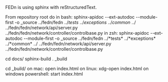 FEDn is using sphinx with reStructuredText.

From repository root do
in bash:
sphinx-apidoc --ext-autodoc --module-first -o _source  ../fedn/fedn ../*tests* ../*exceptions* ../*common* ../ ../fedn/fedn/network/api/server.py ../fedn/fedn/network/controller/controlbase.py
in zsh:
sphinx-apidoc --ext-autodoc --module-first -o _source ../fedn/fedn ../\*tests\* ../\*exceptions\* ../\*common\* ../ ../fedn/fedn/network/api/server.py ../fedn/fedn/network/controller/controlbase.py

cd docs/
sphinx-build . _build

cd _build/
on mac:
open index.html
on linux:
xdg-open index.html
on windows powershell:
start index.html